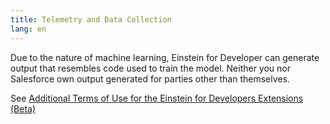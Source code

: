 ```yaml
---
title: Telemetry and Data Collection
lang: en
---
```


Due to the nature of machine learning, Einstein for Developer can generate output that resembles code used to train the model. Neither you nor Salesforce own output generated for parties other than themselves.

See [Additional Terms of Use for the Einstein for Developers Extensions (Beta)](https://developer.salesforce.com/tools/vscode/en/einstein/einstein-termsofuse)

